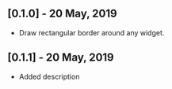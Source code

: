 ## [0.1.0] - 20 May, 2019

* Draw rectangular border around any widget.

## [0.1.1] - 20 May, 2019

* Added description